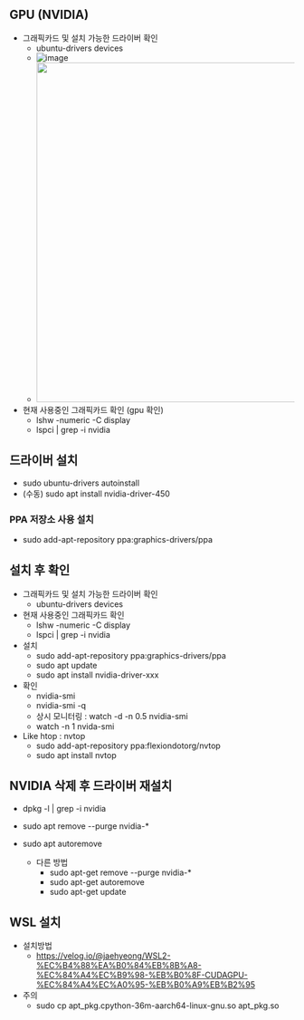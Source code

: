 ## GPU (NVIDIA)
- 그래픽카드 및 설치 가능한 드라이버 확인
  - ubuntu-drivers devices
  - ![image](https://github.com/user-attachments/assets/c5cdfca2-9a9e-46c0-9ad5-c540fb183704)
  - <img src="https://github.com/user-attachments/assets/c5cdfca2-9a9e-46c0-9ad5-c540fb183704" width="600" >
- 현재 사용중인 그래픽카드 확인 (gpu 확인)
  - lshw -numeric -C display
  - lspci | grep -i nvidia

## 드라이버 설치
- sudo ubuntu-drivers autoinstall
- (수동) sudo apt install nvidia-driver-450
### PPA 저장소 사용 설치
- sudo add-apt-repository ppa:graphics-drivers/ppa

## 설치 후 확인
- 그래픽카드 및 설치 가능한 드라이버 확인
  - ubuntu-drivers devices
- 현재 사용중인 그래픽카드 확인
  - lshw -numeric -C display
  - lspci | grep -i nvidia
- 설치
  - sudo add-apt-repository ppa:graphics-drivers/ppa
  - sudo apt update
  - sudo apt install nvidia-driver-xxx
- 확인
  - nvidia-smi
  - nvidia-smi -q
  - 상시 모니터링 : watch -d -n 0.5 nvidia-smi
  - watch -n 1 nvida-smi 
- Like htop : nvtop
  - sudo add-apt-repository ppa:flexiondotorg/nvtop
  - sudo apt install nvtop 

## NVIDIA 삭제 후 드라이버 재설치 
- dpkg -l | grep -i nvidia
- sudo apt remove --purge nvidia-*
- sudo apt autoremove

  - 다른 방법 
    - sudo apt-get remove --purge nvidia-*
    - sudo apt-get autoremove
    - sudo apt-get update

## WSL 설치
- 설치방법
  - https://velog.io/@jaehyeong/WSL2-%EC%B4%88%EA%B0%84%EB%8B%A8-%EC%84%A4%EC%B9%98-%EB%B0%8F-CUDAGPU-%EC%84%A4%EC%A0%95-%EB%B0%A9%EB%B2%95
- 주의
  - sudo cp apt_pkg.cpython-36m-aarch64-linux-gnu.so apt_pkg.so    
